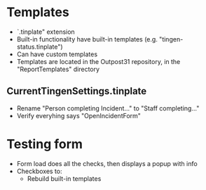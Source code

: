 # Templates

* `.tinplate" extension
* Built-in functionality have built-in templates (e.g. "tingen-status.tinplate")
* Can have custom templates
* Templates are located in the Outpost31 repository, in the "ReportTemplates" directory

## CurrentTingenSettings.tinplate

* Rename "Person completing Incident..." to "Staff completing..."
* Verify everyhing says "OpenIncidentForm"


# Testing form

* Form load does all the checks, then displays a popup with info
* Checkboxes to:
  * Rebuild built-in templates